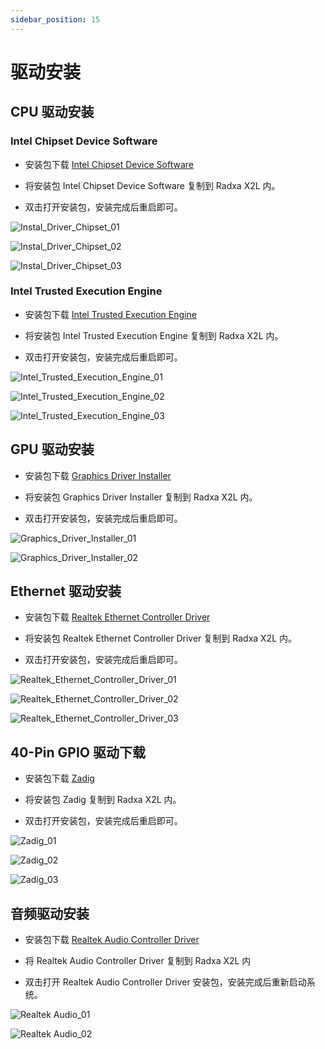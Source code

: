 ```yaml
---
sidebar_position: 15
---
```


# 驱动安装

## CPU 驱动安装

### Intel Chipset Device Software

- 安装包下载 [Intel Chipset Device Software](https://dl.radxa.com/x/x2l/radxa_x2l_cpu_driver_intel_10.1.18768.8273.zip)

- 将安装包 Intel Chipset Device Software 复制到 Radxa X2L 内。

- 双击打开安装包，安装完成后重启即可。

![Instal_Driver_Chipset_01](/img/x/x2l/intel_chipset_device_software_01.webp)

![Instal_Driver_Chipset_02](/img/x/x2l/intel_chipset_device_software_02.webp)

![Instal_Driver_Chipset_03](/img/x/x2l/intel_chipset_device_software_03.webp)

### Intel Trusted Execution Engine

- 安装包下载 [Intel Trusted Execution Engine](https://dl.radxa.com/x/x2l/radxa_x2l_Intel_Trusted_Execution_Engine_4.0.0.1232.zip)

- 将安装包 Intel Trusted Execution Engine 复制到 Radxa X2L 内。

- 双击打开安装包，安装完成后重启即可。

![Intel_Trusted_Execution_Engine_01](/img/x/x2l/intel_trusted_execution_engine_01.webp)

![Intel_Trusted_Execution_Engine_02](/img/x/x2l/intel_trusted_execution_engine_02.webp)

![Intel_Trusted_Execution_Engine_03](/img/x/x2l/intel_trusted_execution_engine_03.webp)

## GPU 驱动安装

- 安装包下载 [Graphics Driver Installer](https://dl.radxa.com/x/x2l/radxa_x2l_gpu_driver.zip)

- 将安装包 Graphics Driver Installer 复制到 Radxa X2L 内。

- 双击打开安装包，安装完成后重启即可。

![Graphics_Driver_Installer_01](/img/x/x2l/graphics_driver_installer_01.webp)

![Graphics_Driver_Installer_02](/img/x/x2l/graphics_driver_installer_02.webp)

## Ethernet 驱动安装

- 安装包下载 [Realtek Ethernet Controller Driver](https://dl.radxa.com/x/x2l/radxa_x2l_ethernet_driver.zip)

- 将安装包 Realtek Ethernet Controller Driver 复制到 Radxa X2L 内。

- 双击打开安装包，安装完成后重启即可。

![Realtek_Ethernet_Controller_Driver_01](/img/x/x2l/realtek_ethernet_controller_driver_01.webp)

![Realtek_Ethernet_Controller_Driver_02](/img/x/x2l/realtek_ethernet_controller_driver_02.webp)

![Realtek_Ethernet_Controller_Driver_03](/img/x/x2l/realtek_ethernet_controller_driver_03.webp)

## 40-Pin GPIO 驱动下载

- 安装包下载 [Zadig](https://dl.radxa.com/x/x2l/radxa_x2l_rp2040_driver.zip)

- 将安装包 Zadig 复制到 Radxa X2L 内。

- 双击打开安装包，安装完成后重启即可。

![Zadig_01](/img/x/x2l/zadig_01.webp)

![Zadig_02](/img/x/x2l/zadig_02.webp)

![Zadig_03](/img/x/x2l/zadig_03.webp)

## 音频驱动安装

- 安装包下载 [Realtek Audio Controller Driver](https://dl.radxa.com/x/x2l/radxa_x2l_audio_driver.zip)

- 将 Realtek Audio Controller Driver 复制到 Radxa X2L 内

- 双击打开 Realtek Audio Controller Driver 安装包，安装完成后重新启动系统。

![Realtek Audio_01](/img/x/x2l/realtek_audio_01.webp)

![Realtek Audio_02](/img/x/x2l/realtek_audio_02.webp)
